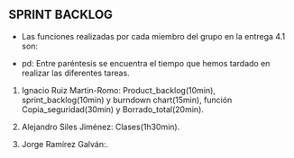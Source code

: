 **SPRINT BACKLOG**
---
* Las funciones realizadas por cada miembro del grupo en la entrega 4.1 son:

* pd: Entre paréntesis se encuentra el tiempo que hemos tardado en realizar las diferentes tareas.

1. Ignacio Ruiz Martin-Romo: Product_backlog(10min), sprint_backlog(10min) y burndown chart(15min), función Copia_seguridad(30min) y Borrado_total(20min).

2. Alejandro Siles Jiménez: Clases(1h30min).

3. Jorge Ramírez Galván:.
